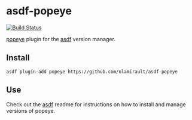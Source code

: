 # asdf-popeye

[![Build Status](https://travis-ci.org/nlamirault/asdf-popeye.svg?branch=master)](https://travis-ci.org/nlamirault/asdf-popeye)

[popeye](https://github.com/derailed/popeye) plugin for the [asdf](https://github.com/asdf-vm/asdf) version manager.

## Install

```
asdf plugin-add popeye https://github.com/nlamirault/asdf-popeye
```

## Use

Check out the [asdf](https://github.com/asdf-vm/asdf) readme for instructions on how to install and manage versions of popeye.
